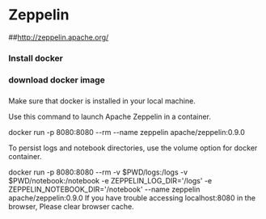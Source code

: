 # Zeppelin
##http://zeppelin.apache.org/
### Install docker
### download docker image
###
Make sure that docker is installed in your local machine.

Use this command to launch Apache Zeppelin in a container.

docker run -p 8080:8080 --rm --name zeppelin apache/zeppelin:0.9.0

To persist logs and notebook directories, use the volume option for docker container.

docker run -p 8080:8080 --rm -v $PWD/logs:/logs -v $PWD/notebook:/notebook -e ZEPPELIN_LOG_DIR='/logs' -e ZEPPELIN_NOTEBOOK_DIR='/notebook' --name zeppelin apache/zeppelin:0.9.0
If you have trouble accessing localhost:8080 in the browser, Please clear browser cache.